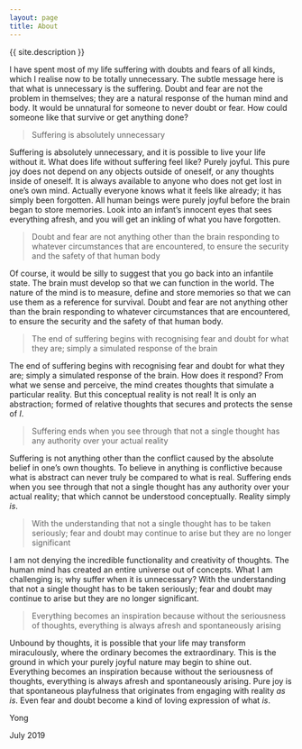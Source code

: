 ```yaml
---
layout: page
title: About
---
```


{{ site.description }}

I have spent most of my life suffering with doubts and fears of all kinds, which I realise now to be totally unnecessary. The subtle message here is that what is unnecessary is the suffering. Doubt and fear are not the problem in themselves; they are a natural response of the human mind and body. It would be unnatural for someone to never doubt or fear. How could someone like that survive or get anything done? 

> Suffering is absolutely unnecessary

Suffering is absolutely unnecessary, and it is possible to live your life without it. What does life without suffering feel like? Purely joyful. This pure joy does not depend on any objects outside of oneself, or any thoughts inside of oneself. It is always available to anyone who does not get lost in one’s own mind. Actually everyone knows what it feels like already; it has simply been forgotten. All human beings were purely joyful before the brain began to store memories. Look into an infant’s innocent eyes that sees everything afresh, and you will get an inkling of what you have forgotten.

> Doubt and fear are not anything other than the brain responding to whatever circumstances that are encountered, to ensure the security and the safety of that human body

Of course, it would be silly to suggest that you go back into an infantile state. The brain must develop so that we can function in the world. The nature of the mind is to measure, define and store memories so that we can use them as a reference for survival. Doubt and fear are not anything other than the brain responding to whatever circumstances that are encountered, to ensure the security and the safety of that human body. 

> The end of suffering begins with recognising fear and doubt for what they are; simply a simulated response of the brain 

The end of suffering begins with recognising fear and doubt for what they are; simply a simulated response of the brain. How does it respond? From what we sense and perceive, the mind creates thoughts that simulate a particular reality. But this conceptual reality is not real! It is only an abstraction; formed of relative thoughts that secures and protects the sense of *I*. 

> Suffering ends when you see through that not a single thought has any authority over your actual reality

Suffering is not anything other than the conflict caused by the absolute belief in one’s own thoughts. To believe in anything is conflictive because what is abstract can never truly be compared to what is real. Suffering ends when you see through that not a single thought has any authority over your actual reality; that which cannot be understood conceptually. Reality simply *is*.

> With the understanding that not a single thought has to be taken seriously; fear and doubt may continue to arise but they are no longer significant

I am not denying the incredible functionality and creativity of thoughts. The human mind has created an entire universe out of concepts. What I am challenging is; why suffer when it is unnecessary? With the understanding that not a single thought has to be taken seriously; fear and doubt may continue to arise but they are no longer significant. 

> Everything becomes an inspiration because without the seriousness of thoughts, everything is always afresh and spontaneously arising

Unbound by thoughts, it is possible that your life may transform miraculously, where the ordinary becomes the extraordinary. This is the ground in which your purely joyful nature may begin to shine out. Everything becomes an inspiration because without the seriousness of thoughts, everything is always afresh and spontaneously arising. Pure joy is that spontaneous playfulness that originates from engaging with reality *as is*. Even fear and doubt become a kind of loving expression of what *is*.

Yong 

July 2019
